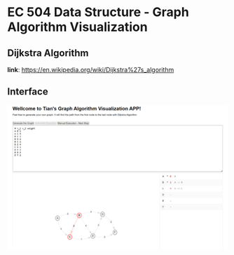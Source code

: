 # EC 504 Data Structure - Graph Algorithm Visualization

## Dijkstra Algorithm
**link**: https://en.wikipedia.org/wiki/Dijkstra%27s_algorithm

## Interface 
![image](https://github.com/TT159/EC504-Graph-Visualization-App/blob/main/images/interface.png)


